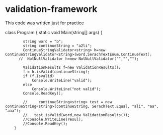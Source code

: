 # validation-framework
This code was written just for practice

 class Program
     {
         static void Main(string[] args)
         {

            string word = "b";
            string continueString = "a2li";
            ContinueStringValidator<string> h=new ContinueStringValidator<string>(word,SerachTextEnum.ContinueText);
          //  NotNullValidator h=new NotNullValidator("","","");
            
            ValidationResults f=new ValidationResults();
            f = h.isValid(continueString);
            if (f.Isvalid)
                Console.WriteLine("valid");
            else
                Console.WriteLine("not valid");
            Console.ReadKey();

            //     continueString<string> test = new continueString<string>(continueString, SerachText.Equal, "ali", "aa", "aaa");
            //   test.isValid(word,new ValidationResults());
            //Console.WriteLine(resul);
            //Console.ReadKey();
        }
